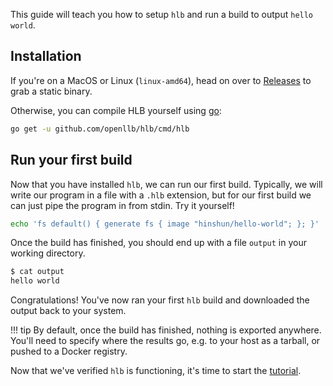 This guide will teach you how to setup `hlb` and run a build to output `hello world`.

## Installation

If you're on a MacOS or Linux (`linux-amd64`), head on over to [Releases](https://github.com/openllb/hlb/releases) to grab a static binary.

Otherwise, you can compile HLB yourself using [go](https://golang.org/dl/):
```sh
go get -u github.com/openllb/hlb/cmd/hlb
```
	
## Run your first build

Now that you have installed `hlb`, we can run our first build. Typically, we will write our program in a file with a `.hlb` extension, but for our first build we can just pipe the program in from stdin. Try it yourself!

```sh
echo 'fs default() { generate fs { image "hinshun/hello-world"; }; }' | hlb run --download .
```

Once the build has finished, you should end up with a file `output` in your working directory.

```sh
$ cat output
hello world
```

Congratulations! You've now ran your first `hlb` build and downloaded the output back to your system.

!!! tip
	By default, once the build has finished, nothing is exported anywhere. You'll need to specify where the results go, e.g. to your host as a tarball, or pushed to a Docker registry.

Now that we've verified `hlb` is functioning, it's time to start the [tutorial](../tutorial/lets-begin.md).
